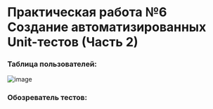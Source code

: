 # Практическая работа №6 Создание автоматизированных Unit-тестов (Часть 2)
### Таблица пользователей:
![image](https://github.com/user-attachments/assets/0130707e-af0c-4847-a7d2-ecdc26c9e667)
### Обозреватель тестов:
